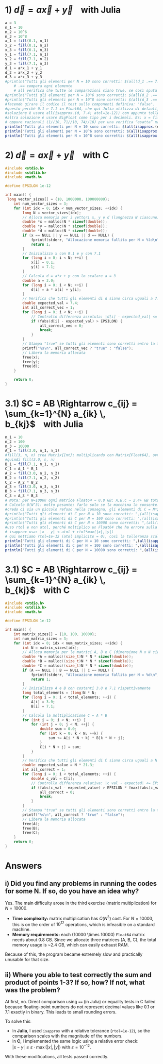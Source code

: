 # 1) $\vec{d}=a\vec{x} + \vec{y}$&nbsp;&nbsp;&nbsp;&nbsp;with Julia
```julia
a = 3
n_1 = 10
n_2 = 10^6
n_3 = 10^8
x_1 = fill(0.1, n_1)
x_2 = fill(0.1, n_2)
x_3 = fill(0.1, n_3)
y_1 = fill(7.1, n_1)
y_2 = fill(7.1, n_2)
y_3 = fill(7.1, n_3)
d_1 = a*x_1 + y_1
d_2 = a*x_2 + y_2
d_3 = a*x_3 + y_3
#println("Tutti gli elementi per N = 10 sono corretti: $(all(d_1 .== 7.4))")    
    # .== compara ogni elemento
    # all verifica che tutte le comparazioni siano true, se così sputa fuori "true" altrimenti "false"
#println("Tutti gli elementi per N = 10^6 sono corretti: $(all(d_2 .== 7.4))")
#println("Tutti gli elementi per N = 10^8 sono corretti: $(all(d_3 .== 7.4))")
#facendo girare il codice il test sulle componenti definiva: "false".
#questo perché 0.1 e 7.1 in Float64, che qui Julia utilizza di default, non hanno rappresentazione finita in binario
#soluzione è usare all(isapprox.(d, 7.4; atol=1e-12)) con appunto tolleranza più larga paragonata alla precisione di un Float64.
#altra soluzione è usare BigFloat come tipo per i decimali. Es: x = fill(big(0.1), n). Alta precisione, ma lento e pesante per N grandi!!!
# oppure razionali (1//10, 71//10, 74//10) per una verifica “esatta” ma poco performante. Ogni elemento non è più un singolo numero in hardware, ma una coppia “numeratore/denominatore” arbitrariamente grandi. Anche qui, super preciso, ma costosissimo in termini di tempo e memoria.
println("Tutti gli elementi per N = 10 sono corretti: $(all(isapprox.(d_1, 7.4; atol=1e-12)))")
println("Tutti gli elementi per N = 10^6 sono corretti: $(all(isapprox.(d_2, 7.4; atol=1e-12)))")
println("Tutti gli elementi per N = 10^8 sono corretti: $(all(isapprox.(d_3, 7.4; atol=1e-12)))")
```
# 2) $\vec{d}=a\vec{x} + \vec{y}$&nbsp;&nbsp;&nbsp;&nbsp;with C
```c
#include <stdio.h>
#include <stdlib.h>
#include <math.h>

#define EPSILON 1e-12

int main() {
 long vector_sizes[] = {10, 1000000, 100000000};
    int num_vector_sizes = 3;
    for (int idx = 0; idx < num_vector_sizes; ++idx) {
        long N = vector_sizes[idx];
        // Alloca memoria per i vettori x, y e d (lunghezza N ciascuno)
        double *x = malloc(N * sizeof(double));
        double *y = malloc(N * sizeof(double));
        double *d = malloc(N * sizeof(double));
        if (x == NULL || y == NULL || d == NULL) {
            fprintf(stderr, "Allocazione memoria fallita per N = %ld\n", N);
            return 1;
        }
        // Inizializza x con 0.1 e y con 7.1
        for (long i = 0; i < N; ++i) {
            x[i] = 0.1;
            y[i] = 7.1;
        }
        // Calcola d = a*x + y con lo scalare a = 3
        double a = 3.0;
        for (long i = 0; i < N; ++i) {
            d[i] = a * x[i] + y[i];
        }
        // Verifica che tutti gli elementi di d siano circa uguali a 7.4 (con tolleranza assoluta)
        double expected_val = 7.4;
        int all_correct_vec = 1;
        for (long i = 0; i < N; ++i) {
            // Controllo differenza assoluta: |d[i] - expected_val| <= EPSILON
            if (fabs(d[i] - expected_val) > EPSILON) {
                all_correct_vec = 0;
                break;
            }
        }
        // Stampa "true" se tutti gli elementi sono corretti entro la tolleranza, altrimenti "false"
        printf("%s\n", all_correct_vec ? "true" : "false");
        // Libera la memoria allocata
        free(x);
        free(y);
        free(d);
    }

    return 0;
}
```



# 3.1) $C = AB \Rightarrow c_{ij} = \sum_{k=1}^{N} a_{ik} \, b_{kj}$&nbsp;&nbsp;&nbsp;&nbsp;with Julia
```julia
n_1 = 10
n_2 = 100
n_3 = 10000
A_1 = fill(3.0, n_1, n_1)
#fill(3, n, n) crea Matrix{Int}; moltiplicando con Matrix{Float64}, ovvero B, Julia deve convertire, creando copie temporanee. Meglio tipizzare da subito!
#quindi fill(3.0, n, n)
B_1 = fill(7.1, n_1, n_1)
C_1 = A_1 * B_1
A_2 = fill(3.0, n_2, n_2)
B_2 = fill(7.1, n_2, n_2)
C_2 = A_2 * B_2
A_3 = fill(3.0, n_3, n_3)
B_3 = fill(7.1, n_3, n_3)
C_3 = A_3 * B_3
# Nota: per N=10000 ogni matrice Float64 ≈ 0.8 GB; A,B,C ~ 2.4+ GB totali.
# Calcolo O(N^3): molto pesante; farlo solo se la macchina lo consente.
#credo ci sia un piccolo refuso nella consegna, gli elementi di C = N*21.3
#println("Tutti gli elementi di C per N = 10 sono corretti: ",(all(isapprox.(C_1, 21.3; rtol=1e-12)))) -> false
#println("Tutti gli elementi di C per N = 100 sono corretti: ",(all(isapprox.(C_2, 21.3; rtol=1e-12)))) -> false
#println("Tutti gli elementi di C per N = 10000 sono corretti: ",(all(isapprox.(C_3, 21.3; rtol=1e-12)))) -> false
#uso rtol e non atol, perché moltiplico un Float64 che ha errore sulla 15'esima ad N, e quindi dovrei variare di volta in volta il paragone con atol
# isapprox usa: |x - y| ≤ atol + rtol*max(|x|,|y|)
# qui mettiamo rtol=1e-12 (atol implicito = 0), così la tolleranza scala con N
println("Tutti gli elementi di C per N = 10 sono corretti: ",(all(isapprox.(C_1, 21.3*n_1; rtol=1e-12))))
println("Tutti gli elementi di C per N = 100 sono corretti: ",(all(isapprox.(C_2, 21.3*n_2; rtol=1e-12))))
println("Tutti gli elementi di C per N = 10000 sono corretti: ",(all(isapprox.(C_3, 21.3*n_3; rtol=1e-12))))
```
# 3.1) $C = AB \Rightarrow c_{ij} = \sum_{k=1}^{N} a_{ik} \, b_{kj}$&nbsp;&nbsp;&nbsp;&nbsp;with C
```c
#include <stdio.h>
#include <stdlib.h>
#include <math.h>

#define EPSILON 1e-12

int main() {
    int matrix_sizes[] = {10, 100, 10000};
    int num_matrix_sizes = 3;
    for (int idx = 0; idx < num_matrix_sizes; ++idx) {
        int N = matrix_sizes[idx];
        // Alloca memoria per le matrici A, B e C (dimensione N x N ciascuna)
        double *A = malloc((size_t)N * N * sizeof(double));
        double *B = malloc((size_t)N * N * sizeof(double));
        double *C = malloc((size_t)N * N * sizeof(double));
        if (A == NULL || B == NULL || C == NULL) {
            fprintf(stderr, "Allocazione memoria fallita per N = %d\n", N);
            return 1;
        }
        // Inizializza A e B con costanti 3.0 e 7.1 rispettivamente
        long total_elements = (long)N * N;
        for (long i = 0; i < total_elements; ++i) {
            A[i] = 3.0;
            B[i] = 7.1;
        }
        // Calcola la moltiplicazione C = A * B
        for (int i = 0; i < N; ++i) {
            for (int j = 0; j < N; ++j) {
                double sum = 0.0;
                for (int k = 0; k < N; ++k) {
                    sum += A[i * N + k] * B[k * N + j];
                }
                C[i * N + j] = sum;
            }
        }
        // Verifica che tutti gli elementi di C siano circa uguali a N * 21.3 (con tolleranza relativa)
        double expected_value = N * 21.3;
        int all_correct = 1;
        for (long i = 0; i < total_elements; ++i) {
            double c_val = C[i];
            // Controllo differenza relativa: |c_val - expected| <= EPSILON * max(|c_val|, |expected|)
            if (fabs(c_val - expected_value) > EPSILON * fmax(fabs(c_val), fabs(expected_value))) {
                all_correct = 0;
                break;
            }
        }
        // Stampa "true" se tutti gli elementi sono corretti entro la tolleranza, altrimenti "false"
        printf("%s\n", all_correct ? "true" : "false");
        // Libera la memoria allocata
        free(A);
        free(B);
        free(C);
    }
    return 0;
}
```

# Answers 
## i) Did you find any problems in running the codes for some N. If so, do you have an idea why?
Yes. The main difficulty arose in the third exercise (matrix multiplication) for $N = 10000$.  

- **Time complexity:** matrix multiplication has $O(N^3)$ cost. For $N = 10000$, this is on the order of $10^{12}$ operations, which is infeasible on a standard machine.  
- **Memory requirements:** each \(10000 \times 10000\) `Float64` matrix needs about 0.8 GB. Since we allocate three matrices (A, B, C), the total memory usage is ~2.4 GB, which can easily exhaust RAM.  

Because of this, the program became extremely slow and practically unusable for that size.
## ii) Where you able to test correctly the sum and product of points 1-3? If so, how? If not, what was the problem?
At first, no. Direct comparison using `==` (in Julia) or equality tests in C failed because floating-point numbers do not represent decimal values like 0.1 or 7.1 exactly in binary. This leads to small rounding errors.  

To solve this:  
- In **Julia**, I used `isapprox` with a relative tolerance (`rtol=1e-12`), so the comparison scales with the magnitude of the numbers.  
- In **C**, I implemented the same logic using a relative error check:  
  $|x - y| \leq \varepsilon \cdot \max(|x|, |y|)$ 
  with $\varepsilon = 10^{-12}$.  

With these modifications, all tests passed correctly.
 
